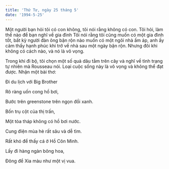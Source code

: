 ```yaml
---
title: 'Thứ Tư, ngày 25 tháng 5'
date: '1994-5-25'
---
```


Một người bạn hỏi tôi có con không, tôi nói rằng không có con. Tôi hỏi, làm thế nào để bạn nghĩ về gia đình Tôi nói rằng tôi cũng muốn có một gia đình tốt, bất kỳ người đàn ông bận rộn nào muốn có một ngôi nhà ấm áp, anh ấy cảm thấy hạnh phúc khi trở về nhà sau một ngày bận rộn. Nhưng đôi khi không có cách nào, và nó là vô vọng.

Trong khi đi bộ, tôi chọn một số quả dâu tằm trên cây và nghĩ về tình trạng tự nhiên mà Rousseau nói. Loại cuộc sống này là vô vọng và không thể đạt được. Nhận một bài thơ:

Đi du lịch với Big Brother

Rõ ràng uốn cong hồ bơi,

Bước trên greenstone trên ngọn đồi xanh.

Bốn trụ cột của thị trấn,

Một tòa tháp không có hồ bơi nước.

Cung điện mùa hè rất sâu và dễ tìm.

Rất khó để thấy cá ở Hồ Côn Minh.

Lấy đi hàng ngàn bông hoa,

Đông để Xia màu như một vị vua.


